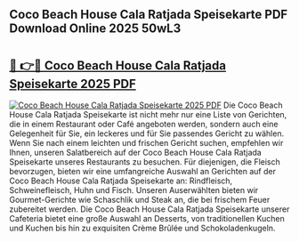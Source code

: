 ## Coco Beach House Cala Ratjada Speisekarte PDF Download Online 2025 50wL3

# <h2><a href="http://gc8mhb.nevu.top/?p=Coco+Beach+House+Cala+Ratjada+Speisekarte">🔗 👉🔴 Coco Beach House Cala Ratjada Speisekarte 2025 PDF</a></h2>

[![Coco Beach House Cala Ratjada Speisekarte 2025 PDF](https://i.imgur.com/dBaPXMq.png)](http://gc8mhb.nevu.top/?p=Coco+Beach+House+Cala+Ratjada+Speisekarte)
Die Coco Beach House Cala Ratjada Speisekarte ist nicht mehr nur eine Liste von Gerichten, die in einem Restaurant oder Café angeboten werden, sondern auch eine Gelegenheit für Sie, ein leckeres und für Sie passendes Gericht zu wählen. Wenn Sie nach einem leichten und frischen Gericht suchen, empfehlen wir Ihnen, unseren Salatbereich auf der Coco Beach House Cala Ratjada Speisekarte unseres Restaurants zu besuchen. Für diejenigen, die Fleisch bevorzugen, bieten wir eine umfangreiche Auswahl an Gerichten auf der Coco Beach House Cala Ratjada Speisekarte an: Rindfleisch, Schweinefleisch, Huhn und Fisch. Unseren Auserwählten bieten wir Gourmet-Gerichte wie Schaschlik und Steak an, die bei frischem Feuer zubereitet werden. Die Coco Beach House Cala Ratjada Speisekarte unserer Cafeteria bietet eine große Auswahl an Desserts, von traditionellen Kuchen und Kuchen bis hin zu exquisiten Crème Brûlée und Schokoladenkugeln.
